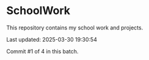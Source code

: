 # SchoolWork

This repository contains my school work and projects.

Last updated: 2025-03-30 19:30:54

Commit #1 of 4 in this batch.